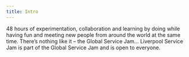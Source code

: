 ```yaml
---
title: Intro
---
```


48 hours of experimentation, collaboration and learning by doing while having fun and meeting new people from around the world at the same time. There’s nothing like it – the Global Service Jam… Liverpool Service Jam is part of the Global Service Jam and is open to everyone.

